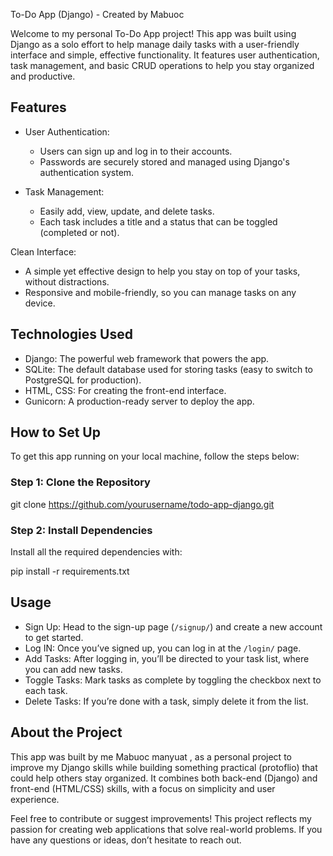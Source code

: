 To-Do App (Django) - Created by Mabuoc

Welcome to my personal To-Do App project! This app was built using Django as a solo effort to help manage daily tasks with a user-friendly interface and simple, effective functionality. It features user authentication, task management, and basic CRUD operations to help you stay organized and productive.

## Features

- User Authentication:
  - Users can sign up and log in to their accounts.
  - Passwords are securely stored and managed using Django's authentication system.
  
- Task Management:
  - Easily add, view, update, and delete tasks.
  - Each task includes a title and a status that can be toggled (completed or not).
  
 Clean Interface:
  - A simple yet effective design to help you stay on top of your tasks, without distractions.
  - Responsive and mobile-friendly, so you can manage tasks on any device.

## Technologies Used

- Django: The powerful web framework that powers the app.
- SQLite: The default database used for storing tasks (easy to switch to PostgreSQL for production).
- HTML, CSS: For creating the front-end interface.
- Gunicorn: A production-ready server to deploy the app.

## How to Set Up

To get this app running on your local machine, follow the steps below:

### Step 1: Clone the Repository


git clone https://github.com/yourusername/todo-app-django.git


### Step 2: Install Dependencies

Install all the required dependencies with:


pip install -r requirements.txt


## Usage

- Sign Up: Head to the sign-up page (`/signup/`) and create a new account to get started.
- Log IN: Once you’ve signed up, you can log in at the `/login/` page.
- Add Tasks: After logging in, you’ll be directed to your task list, where you can add new tasks.
- Toggle Tasks: Mark tasks as complete by toggling the checkbox next to each task.
- Delete Tasks: If you’re done with a task, simply delete it from the list.


## About the Project

This app was built by me Mabuoc manyuat , as a personal project to improve my Django skills while building something practical (protoflio) that could help others stay organized. It combines both back-end (Django) and front-end (HTML/CSS) skills, with a focus on simplicity and user experience.


Feel free to contribute or suggest improvements! This project reflects my passion for creating web applications that solve real-world problems. If you have any questions or ideas, don’t hesitate to reach out.
